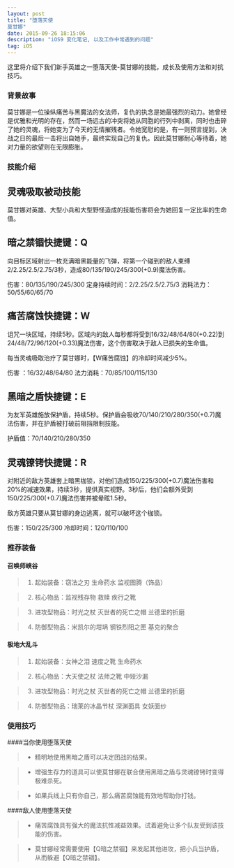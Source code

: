 ```yaml
---
layout: post
title: "堕落天使
莫甘娜"
date: 2015-09-26 18:15:06 
description: "iOS9 变化笔记, 以及工作中常遇到的问题"
tag: iOS
---
```



这里将介绍下我们新手英雄之一堕落天使-莫甘娜的技能，成长及使用方法和对抗技巧。
     

### 背景故事

莫甘娜是一位操纵痛苦与黑魔法的女法师，复仇的执念是她最强烈的动力。她曾经是优雅和光明的存在，然而一场远古的冲突将她从同胞的行列中剥离，同时也击碎了她的灵魂，将她变为了今天的无情摧残者。令她宽慰的是，有一则预言提到，决战之日的最后一击将出自她手，最终实现自己的复仇。因此莫甘娜耐心等待着，她对力量的欲望则在无限膨胀。


### 技能介绍

## 灵魂吸取被动技能
莫甘娜对英雄、大型小兵和大型野怪造成的技能伤害将会为她回复一定比率的生命值。

## 暗之禁锢快捷键：Q
向目标区域射出一枚充满暗黑能量的飞弹，将第一个碰到的敌人束缚2/2.25/2.5/2.75/3秒，造成80/135/190/245/300(+0.9)魔法伤害。

伤害：80/135/190/245/300
定身持续时间：2/2.25/2.5/2.75/3
消耗法力： 50/55/60/65/70

## 痛苦腐蚀快捷键：W
诅咒一块区域，持续5秒。区域内的敌人每秒都将受到16/32/48/64/80(+0.22)到24/48/72/96/120(+0.33)魔法伤害，这个伤害取决于敌人已损失的生命值。

每当灵魂吸取治疗了莫甘娜时，【W痛苦腐蚀】的冷却时间减少5%。

伤害 ：16/32/48/64/80
法力消耗：70/85/100/115/130

## 黑暗之盾快捷键：E
为友军英雄施放保护盾，持续5秒。保护盾会吸收70/140/210/280/350(+0.7)魔法伤害，并在护盾被打破前阻挡限制技能。

护盾值：70/140/210/280/350

## 灵魂镣铐快捷键：R
对附近的敌方英雄套上暗黑枷锁，对他们造成150/225/300(+0.7)魔法伤害和20%的减速效果，持续3秒，提供真实视野。3秒后，他们会额外受到150/225/300(+0.7)魔法伤害并被晕眩1.5秒。

敌方英雄只要从莫甘娜的身边逃离，就可以破坏这个枷锁。

伤害：150/225/300
冷却时间：120/110/100

### 推荐装备

#### 召唤师峡谷 

> 1. 起始装备：窃法之刃 生命药水 监视图腾（饰品）

> 2. 核心物品：监视残存物 救赎 疾行之靴

> 3. 进攻型物品：时光之杖 灭世者的死亡之帽 兰德里的折磨

> 4. 防御型物品：米凯尔的坩埚 钢铁烈阳之匣 基克的聚合

#### 极地大乱斗 

> 1. 起始装备：女神之泪 速度之靴 生命药水

> 2. 核心物品：大天使之杖 法师之靴 中娅沙漏

> 3. 进攻型物品：时光之杖 灭世者的死亡之帽 兰德里的折磨

> 4. 防御型物品：瑞莱的冰晶节杖 深渊面具 女妖面纱

### 使用技巧

####当你使用堕落天使

> - 精明地使用黑暗之盾可以决定团战的结果。

> - 增强生存力的道具可以使莫甘娜在联合使用黑暗之盾与灵魂镣铐时变得极难杀死。

> - 如果兵线上只有你自己，那么痛苦腐蚀能有效地帮助你打钱。


####敌人使用堕落天使

> - 痛苦腐蚀具有强大的魔法抗性减益效果。试着避免让多个队友受到该技能的伤害。

> - 莫甘娜经常需要使用【Q暗之禁锢】来发起其他进攻，把小兵当护盾，从而躲避【Q暗之禁锢】。